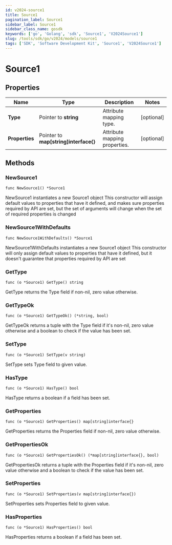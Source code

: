 ```yaml
---
id: v2024-source1
title: Source1
pagination_label: Source1
sidebar_label: Source1
sidebar_class_name: gosdk
keywords: ['go', 'Golang', 'sdk', 'Source1', 'V2024Source1']
slug: /tools/sdk/go/v2024/models/source1
tags: ['SDK', 'Software Development Kit', 'Source1', 'V2024Source1']
---
```


# Source1

## Properties

| Name | Type | Description | Notes |
| --- | --- | --- | --- |
| **Type** | Pointer to **string** | Attribute mapping type. | [optional] |
| **Properties** | Pointer to **map[string]interface{}** | Attribute mapping properties. | [optional] |

## Methods

### NewSource1

`func NewSource1() *Source1`

NewSource1 instantiates a new Source1 object This constructor will assign default values to properties that have it defined, and makes sure properties required by API are set, but the set of arguments will change when the set of required properties is changed

### NewSource1WithDefaults

`func NewSource1WithDefaults() *Source1`

NewSource1WithDefaults instantiates a new Source1 object This constructor will only assign default values to properties that have it defined, but it doesn't guarantee that properties required by API are set

### GetType

`func (o *Source1) GetType() string`

GetType returns the Type field if non-nil, zero value otherwise.

### GetTypeOk

`func (o *Source1) GetTypeOk() (*string, bool)`

GetTypeOk returns a tuple with the Type field if it's non-nil, zero value otherwise and a boolean to check if the value has been set.

### SetType

`func (o *Source1) SetType(v string)`

SetType sets Type field to given value.

### HasType

`func (o *Source1) HasType() bool`

HasType returns a boolean if a field has been set.

### GetProperties

`func (o *Source1) GetProperties() map[string]interface{}`

GetProperties returns the Properties field if non-nil, zero value otherwise.

### GetPropertiesOk

`func (o *Source1) GetPropertiesOk() (*map[string]interface{}, bool)`

GetPropertiesOk returns a tuple with the Properties field if it's non-nil, zero value otherwise and a boolean to check if the value has been set.

### SetProperties

`func (o *Source1) SetProperties(v map[string]interface{})`

SetProperties sets Properties field to given value.

### HasProperties

`func (o *Source1) HasProperties() bool`

HasProperties returns a boolean if a field has been set.
